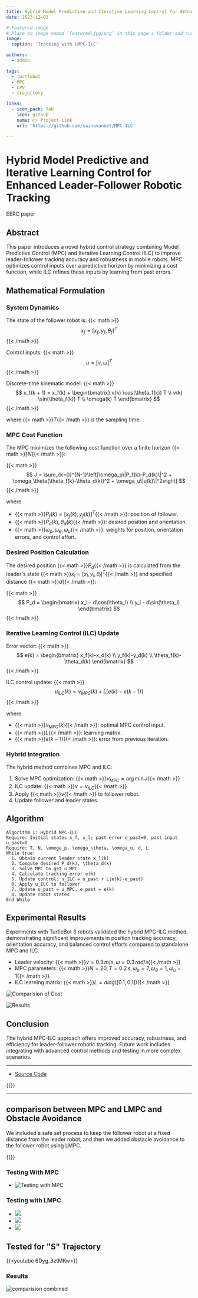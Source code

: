 ```yaml
---
title: Hybrid Model Predictive and Iterative Learning Control for Enhanced Leader-Follower Robotic Tracking
date: 2023-12-03

# Featured image
# Place an image named `featured.jpg/png` in this page's folder and customize its options here.
image:
  caption: 'Tracking with LMPC-ILC'

authors:
  - admin

tags:
  - turtlebot
  - MPC
  - LPV
  - trajectory

links:
  - icon_pack: fab
    icon: github
    name: 👉 Project-Link
    url: 'https://github.com/sainavaneet/MPC-ILC'

---
```

# Hybrid Model Predictive and Iterative Learning Control for Enhanced Leader-Follower Robotic Tracking

EERC paper

## Abstract
This paper introduces a novel hybrid control strategy combining Model Predictive Control (MPC) and Iterative Learning Control (ILC) to improve leader-follower tracking accuracy and robustness in mobile robots. MPC optimizes control inputs over a predictive horizon by minimizing a cost function, while ILC refines these inputs by learning from past errors.

## Mathematical Formulation

### System Dynamics
The state of the follower robot is:
{{< math >}}$$
x_f = [x_f, y_f, \theta_f]^T
$${{< /math >}}

Control inputs:
{{< math >}}$$
u = [v, \omega]^T$${{< /math >}}

Discrete-time kinematic model:
{{< math >}}$$
x_f(k + 1) = x_f(k) + \begin{bmatrix}
v(k) \cos(\theta_f(k)) T \\
v(k) \sin(\theta_f(k)) T \\
\omega(k) T
\end{bmatrix}
$${{< /math >}}

where {{< math >}}$T${{< /math >}} is the sampling time.

### MPC Cost Function
The MPC minimizes the following cost function over a finite horizon {{< math >}}$N${{< /math >}}:

{{< math >}}$$
J = \sum_{k=0}^{N-1}\left[\omega_p\|P_f(k)-P_d(k)\|^2 + \omega_\theta(\theta_f(k)-\theta_d(k))^2 + \omega_u\|u(k)\|^2\right]
$${{< /math >}}

where
- {{< math >}}$P_f(k) = [x_f(k), y_f(k)]^T${{< /math >}}: position of follower.
- {{< math >}}$P_d(k), \theta_d(k)${{< /math >}}: desired position and orientation.
- {{< math >}}$\omega_p, \omega_\theta, \omega_u${{< /math >}}: weights for position, orientation errors, and control effort.

### Desired Position Calculation
The desired position {{< math >}}$P_d${{< /math >}} is calculated from the leader's state {{< math >}}$x_l = [x_l, y_l, \theta_l]^T${{< /math >}} and specified distance {{< math >}}$d${{< /math >}}:

{{< math >}}$$
P_d = \begin{bmatrix}
x_l - d\cos(\theta_l) \\
y_l - d\sin(\theta_l)
\end{bmatrix}
$${{< /math >}}

### Iterative Learning Control (ILC) Update
Error vector:
{{< math >}}$$
e(k) = \begin{bmatrix}
x_f(k)-x_d(k) \\
y_f(k)-y_d(k) \\
\theta_f(k)-\theta_d(k)
\end{bmatrix}
$${{< /math >}}

ILC control update:
{{< math >}}$$
u_{ILC}(k)=\nu_{MPC}(k)+L[e(k)-e(k-1)]$${{< /math >}}

where
- {{< math >}}$\nu_{MPC}(k)${{< /math >}}: optimal MPC control input.
- {{< math >}}$L${{< /math >}}: learning matrix.
- {{< math >}}$e(k-1)${{< /math >}}: error from previous iteration.

### Hybrid Integration
The hybrid method combines MPC and ILC:
1. Solve MPC optimization: {{< math >}}$\nu_{MPC}=\arg\min J${{< /math >}}
2. ILC update: {{< math >}}$\nu=\nu_{ILC}${{< /math >}}
3. Apply {{< math >}}$\nu${{< /math >}} to follower robot.
4. Update follower and leader states.

## Algorithm
```
Algorithm 1: Hybrid MPC-ILC
Require: Initial states x_f, x_l; past error e_past=0, past input u_past=0
Require: T, N, \omega_p, \omega_\theta, \omega_u, d, L
While true:
  1. Obtain current leader state x_l(k)
  2. Compute desired P_d(k), \theta_d(k)
  3. Solve MPC to get u_MPC
  4. Calculate tracking error e(k)
  5. Update control: u_ILC = u_past + L(e(k)-e_past)
  6. Apply u_ILC to follower
  7. Update u_past = u_MPC, e_past = e(k)
  8. Update robot states
End While
```

## Experimental Results
Experiments with TurtleBot 3 robots validated the hybrid MPC-ILC method, demonstrating significant improvements in position tracking accuracy, orientation accuracy, and balanced control efforts compared to standalone MPC and ILC.

- Leader velocity: {{< math >}}$v=0.3\,m/s, \omega=0.3\,rad/s${{< /math >}}
- MPC parameters: {{< math >}}$N=20, T=0.2\,s, \omega_p=7, \omega_\theta=1, \omega_u=1${{< /math >}}
- ILC learning matrix: {{< math >}}$L=diag([0.1, 0.1])${{< /math >}}

![Comparision of Cost](cost_comparision.png)

![Results](graph.png)

## Conclusion
The hybrid MPC-ILC approach offers improved accuracy, robustness, and efficiency for leader-follower robotic tracking. Future work includes integrating with advanced control methods and testing in more complex scenarios.

---

- [Source Code](https://github.com/sainavaneet/MPC-ILC)

{{<youtube CdYn9fnHEcE>}}

---
## comparison between MPC and LMPC and Obstacle Avoidance


 We included a safe set process to keep the follower robot at a fixed distance from the leader robot, and then we added obstacle avoidance to the follower robot using LMPC.


{{<youtube v308ep-aqd0>}}


### Testing With MPC
- ![Testing with MPC](mpc.png)
### Testing with LMPC

- ![](lmpc.png)
- ![](lmpc1.png)
- ![](lmpc2.png)

## Tested for "S" Trajectory

{{<youtube 6Dyg_3ztMKw>}}

### Results

![comparision combined](comparision/comparision_combined_image.png)

